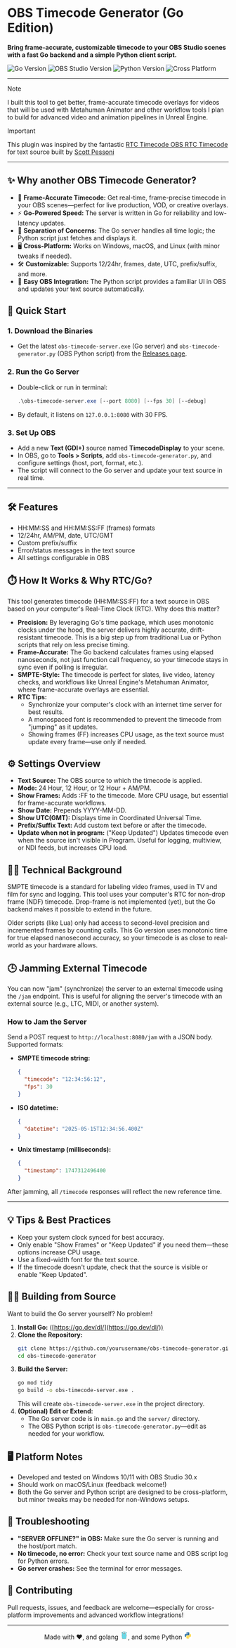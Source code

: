 <h1 align="left">OBS Timecode Generator (Go Edition)</h1>

<p align="left">
  <strong>Bring frame-accurate, customizable timecode to your OBS Studio scenes with a fast Go backend and a simple Python client script.</strong>
</p>

<p align="left">
  <img src="https://img.shields.io/badge/Go-1.22+-00ADD8?logo=go&logoColor=white" alt="Go Version">
  <img src="https://img.shields.io/badge/OBS%20Studio-30.x-302E31?logo=obsstudio&logoColor=white" alt="OBS Studio Version">
  <img src="https://img.shields.io/badge/Python-3.6+-3776AB?logo=python&logoColor=white" alt="Python Version">
  <img src="https://img.shields.io/badge/Cross--Platform-Yes-44CC11" alt="Cross Platform">
</p>

---

> [!NOTE]
> I built this tool to get better, frame-accurate timecode overlays for videos that will be used with Metahuman Animator and other workflow tools I plan to build for advanced video and animation pipelines in Unreal Engine.


> [!IMPORTANT]
> This plugin was inspired by the fantastic [RTC Timecode OBS RTC Timecode](https://github.com/spessoni/obs-timecode-text) for text source built
> by [Scott Pessoni](https://github.com/spessoni)
---

## ✨ Why another OBS Timecode Generator?

*   🎥 **Frame-Accurate Timecode:** Get real-time, frame-precise timecode in your OBS scenes—perfect for live production, VOD, or creative overlays.
*   ⚡ **Go-Powered Speed:** The server is written in Go for reliability and low-latency updates.
*   🧩 **Separation of Concerns:** The Go server handles all time logic; the Python script just fetches and displays it.
*   🖥️ **Cross-Platform:** Works on Windows, macOS, and Linux (with minor tweaks if needed).
*   🛠️ **Customizable:** Supports 12/24hr, frames, date, UTC, prefix/suffix, and more.
*   🐍 **Easy OBS Integration:** The Python script provides a familiar UI in OBS and updates your text source automatically.

## 🚀 Quick Start

### 1. Download the Binaries

*   Get the latest `obs-timecode-server.exe` (Go server) and `obs-timecode-generator.py` (OBS Python script) from the [Releases page](https://github.com/yourusername/obs-timecode-generator/releases).

### 2. Run the Go Server

*   Double-click or run in terminal:
    ```powershell
    .\obs-timecode-server.exe [--port 8080] [--fps 30] [--debug]
    ```
*   By default, it listens on `127.0.0.1:8080` with 30 FPS.

### 3. Set Up OBS

*   Add a new **Text (GDI+)** source named **TimecodeDisplay** to your scene.
*   In OBS, go to **Tools > Scripts**, add `obs-timecode-generator.py`, and configure settings (host, port, format, etc.).
*   The script will connect to the Go server and update your text source in real time.

---

## 🛠️ Features

*   HH:MM:SS and HH:MM:SS:FF (frames) formats
*   12/24hr, AM/PM, date, UTC/GMT
*   Custom prefix/suffix
*   Error/status messages in the text source
*   All settings configurable in OBS

## ⏱️ How It Works & Why RTC/Go?

This tool generates timecode (HH:MM:SS:FF) for a text source in OBS based on your computer's Real-Time Clock (RTC). Why does this matter?

- **Precision:** By leveraging Go's time package, which uses monotonic clocks under the hood, the server delivers highly accurate, drift-resistant timecode. This is a big step up from traditional Lua or Python scripts that rely on less precise timing.
- **Frame-Accurate:** The Go backend calculates frames using elapsed nanoseconds, not just function call frequency, so your timecode stays in sync even if polling is irregular.
- **SMPTE-Style:** The timecode is perfect for slates, live video, latency checks, and workflows like Unreal Engine's Metahuman Animator, where frame-accurate overlays are essential.
- **RTC Tips:**
  - Synchronize your computer's clock with an internet time server for best results.
  - A monospaced font is recommended to prevent the timecode from "jumping" as it updates.
  - Showing frames (FF) increases CPU usage, as the text source must update every frame—use only if needed.

## ⚙️ Settings Overview

- **Text Source:** The OBS source to which the timecode is applied.
- **Mode:** 24 Hour, 12 Hour, or 12 Hour + AM/PM.
- **Show Frames:** Adds :FF to the timecode. More CPU usage, but essential for frame-accurate workflows.
- **Show Date:** Prepends YYYY-MM-DD.
- **Show UTC(GMT):** Displays time in Coordinated Universal Time.
- **Prefix/Suffix Text:** Add custom text before or after the timecode.
- **Update when not in program:** ("Keep Updated") Updates timecode even when the source isn't visible in Program. Useful for logging, multiview, or NDI feeds, but increases CPU load.

## 🧑‍🔬 Technical Background

SMPTE timecode is a standard for labeling video frames, used in TV and film for sync and logging. This tool uses your computer's RTC for non-drop frame (NDF) timecode. Drop-frame is not implemented (yet), but the Go backend makes it possible to extend in the future.

Older scripts (like Lua) only had access to second-level precision and incremented frames by counting calls. This Go version uses monotonic time for true elapsed nanosecond accuracy, so your timecode is as close to real-world as your hardware allows.

## 🕒 Jamming External Timecode

You can now "jam" (synchronize) the server to an external timecode using the `/jam` endpoint. This is useful for aligning the server's timecode with an external source (e.g., LTC, MIDI, or another system).

### How to Jam the Server

Send a POST request to `http://localhost:8080/jam` with a JSON body. Supported formats:

- **SMPTE timecode string:**
  ```json
  {
    "timecode": "12:34:56:12",
    "fps": 30
  }
  ```
- **ISO datetime:**
  ```json
  {
    "datetime": "2025-05-15T12:34:56.400Z"
  }
  ```
- **Unix timestamp (milliseconds):**
  ```json
  {
    "timestamp": 1747312496400
  }
  ```

After jamming, all `/timecode` responses will reflect the new reference time.

---

## 💡 Tips & Best Practices

- Keep your system clock synced for best accuracy.
- Only enable "Show Frames" or "Keep Updated" if you need them—these options increase CPU usage.
- Use a fixed-width font for the text source.
- If the timecode doesn't update, check that the source is visible or enable "Keep Updated".

## 🧑‍💻 Building from Source

Want to build the Go server yourself? No problem!

1.  **Install Go:** ([https://go.dev/dl/](https://go.dev/dl/))
2.  **Clone the Repository:**
    ```bash
    git clone https://github.com/yourusername/obs-timecode-generator.git
    cd obs-timecode-generator
    ```
3.  **Build the Server:**
    ```bash
    go mod tidy
    go build -o obs-timecode-server.exe .
    ```
    This will create `obs-timecode-server.exe` in the project directory.
4.  **(Optional) Edit or Extend:**
    *   The Go server code is in `main.go` and the `server/` directory.
    *   The OBS Python script is `obs-timecode-generator.py`—edit as needed for your workflow.

## 🖥️ Platform Notes

*   Developed and tested on Windows 10/11 with OBS Studio 30.x
*   Should work on macOS/Linux (feedback welcome!)
*   Both the Go server and Python script are designed to be cross-platform, but minor tweaks may be needed for non-Windows setups.

## 🐞 Troubleshooting

*   **"SERVER OFFLINE?" in OBS:** Make sure the Go server is running and the host/port match.
*   **No timecode, no error:** Check your text source name and OBS script log for Python errors.
*   **Go server crashes:** See the terminal for error messages.

## 🤝 Contributing

Pull requests, issues, and feedback are welcome—especially for cross-platform improvements and advanced workflow integrations!

---

<p align="center">
  Made with ❤️, and golang <img src="https://raw.githubusercontent.com/devicons/devicon/master/icons/go/go-original.svg" alt="Go" width="18" height="18"/>, and some Python <img src="https://raw.githubusercontent.com/devicons/devicon/master/icons/python/python-original.svg" alt="Python" width="18" height="18"/>
</p>
